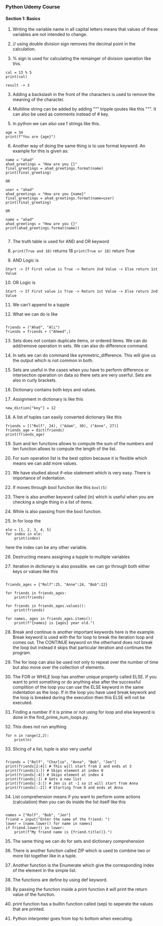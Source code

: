 ### Python Udemy Course 

#### Section 1: Basics

1. Writing the variable name in all capital letters means that values of these variables are not intended to change.

2. // using double division sign removes the decimal point in the calculation.

2. % sign is used for calculating the remainger of division operation like this. 
```
cal = 13 % 5
print(cal)

result -> 3

```

3. Adding a backslash in the front of the characters is used to remove the meaning of the character.

4. Multiline string can be added by adding """ tripple qoutes like this """. It can also be used as comments instead of # key. 

5. In python we can also use f strings like this.

``` 
age = 34
print(f"You are {age}") 

 ```
6. Another way of doing the same thing is to use format keyword. An example for this is given as:
```
name = "ahad"
ahad_greetings = "How are you {}"
final_greetings = ahad_greetings.format(name)
print(final_greeting)

OR

user = "ahad"
ahad_greetings = "How are you {name}"
final_greetings = ahad_greetings.format(name=user)
print(final_greeting)

OR

name = "ahad"
ahad_greetings = "How are you {}"
print(ahad_greetings.format(name))


```

7. The truth table is used for AND and OR keyword

8. ```print(True and 18)``` returns 18
```print(True or 18)``` return True

9. AND Logic is 
```
Start -> If First value is True -> Return 2nd Value -> Else return 1st Value

```

10. OR Logic is 

```
Start -> If First value is True -> Return 1st Value -> Else return 2nd Value

```

11. We can't append to a tupple

12. What we can do is like
```

friends = ("Ahad", "Ali")
friends = friends + ("Ahmed",)

```

13. Sets does not contain duplicate items, or ordered items. We can do add/remove operation in sets. We can also do difference command.

14. In sets we can do command like symmetric_difference. This will give us the output which is not common in both.

15. Sets are useful in the cases when you have to perform difference or intersection operation on data so there sets are very userful. Sets are also in curly brackets.

16. Dictionary contains both keys and values.

17. Assignment in dictionary is like this 
```
new_diction["key"] = 12

```

18. A list of tuples can easily converted  dictionary like this
```
friends = [("Rolf", 24), ("Adam", 30), ("Anne", 27)]
friends_age = dict(friends)
print(friends_age)

```

19. Sum and len functions allows to compute the sum of the numbers and len function allows to compute the length of the list.

20. For sum operation list is the best option because it is flexible which means we can add more values.


21. We have studied about if-else statement which is very easy. There is importance of indentation.

22. If moves through bool function like this ```bool(5)```

23. There is also another keyword called (in) which is useful when you are checking a single thing in a list of items.

24. While is also passing from the bool function. 

25. In for loop the 
```
ele = [1, 2, 3, 4, 5]
for index in ele:
    print(index)
```
here the index can be any other variable.

26. Destructing means assigning a tupple to multiple variables


27. Iteration in dictionary is also possible. we can go through both either keys or values like this

```

friends_ages = {"Rolf":25, "Anne":24, "Bob":22}

for friends in friends_ages:
    print(friends)

for friends in friends_ages.values():
    print(friends)

for names, ages in friends_ages.items():
    print(f"{names} is {ages} year old.")

```
28. Break and continue is another important keywords here is the example. Break keyword is used with the for loop to break the iteration loop and comes out. The CONTINUE keyword on the otherhand does not break the loop but instead it skips that particular iteration and continues the program.

29. The for loop can also be used not only to repeat over the number of time but also move over the collection of elements.

30. The FOR or WHILE loop has another unique property called ELSE. If you want to print something or do anything else after the successful complition of the loop you can use the ELSE keyword in the same indentation as the loop. If in the loop you have used break keywork and the loop is breaked during the execution then this ELSE will not be executed.

31. Finding a number if it is prime or not using for loop and else keyword is done in the find_prime_num_loops.py.

32. This does not run anything
```
for n in range(2,2):
    print(n)
```

33. Slicing of a list, tuple is also very useful
```

friends = ["Rolf", "Charlie", "Anna", "Bob", "Jen"]
print(friends[2:4]) # This will start from 2 and ends at 3
print(friends[1:]) # Skips element at index 0
print(friends[:4]) # Skips element at index 4
print(friends[:]) # Gets a new list
print(friends[-3:]) # Jen is at -1 so it will start from Anna
print(friends[:-2]) # Starting from 0 and ends at Anna

```
 
34. List comprehension means if you want to perform some actions (calculation) then you can do inside the list itself like this
```

names = ["Rolf", "Bob", "Jen"]
friend = input("Enter the name of the friend: ")
lower = [name.lower() for name in names]
if friend.lower() in lower:
    print(f"My friend name is {friend.title()}.")

```

35. The same thing we can do for sets and dictionary comprehension

36. There is another function called ZIP which is used to combine two or more list together like in a tuple.

37. Another function is the Enumerate which give the corresponding index of the element in the simple list.

38. The functions are define by using def keyword.

39. By passing the function inside a print function it will print the return value of the function.

40. print function has a builtin function called (sep) to seperate the values that are printed.

41. Python interpreter goes from top to bottom when executing.